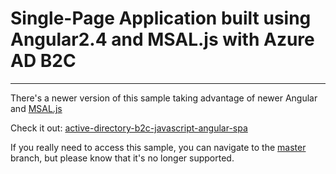 # Single-Page Application built using Angular2.4 and MSAL.js with Azure AD B2C
 
---
 
There's a newer version of this sample taking advantage of newer Angular and [MSAL.js](https://github.com/AzureAD/microsoft-authentication-library-for-js)
 
Check it out: [active-directory-b2c-javascript-angular-spa](https://github.com/Azure-Samples/active-directory-b2c-javascript-angular-spa)
 
If you really need to access this sample, you can navigate to the [master](https://github.com/Azure-Samples/active-directory-b2c-javascript-angular-spa/tree/master) branch, but please know that it's no longer supported.
